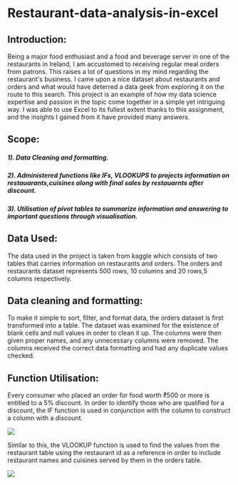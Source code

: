# Restaurant-data-analysis-in-excel

## Introduction:

Being a major food enthusiast and a food and beverage server in one of the restaurants in Ireland, I am accustomed to receiving regular meal orders from patrons. This raises a lot of questions in my mind regarding the restaurant's business. I came upon a nice dataset about restaurants and orders and what would have deterred a data geek from exploring it on the route to this search. This project is an example of how my data science expertise and passion in the topic come together in a simple yet intriguing way. I was able to use Excel to its fullest extent thanks to this assignment, and the insights I gained from it have provided many answers.



## Scope:

##### 1). Data Cleaning and formatting.
##### 2). Administered functions like IFs, VLOOKUPS to projects information on restauarants,cuisines along with final sales by restauarnts after discount.
##### 3). Utilisation of pivot tables to summarize information and answering to important questions through visualisation.

## Data Used:
The data used in the project is taken from kaggle which consists of two tables that carries information on restaurants and orders. The orders and restaurants dataset represents 500 rows, 10 columns and 20 rows,5 columns respectively. 

## Data cleaning and formatting:
To make it simple to sort, filter, and format data, the orders dataset is first transformed into a table. The dataset was examined for the existence of blank cells and null values in order to clean it up. The columns were then given proper names, and any unnecessary columns were removed. The columns received the correct data formatting and had any duplicate values checked.

## Function Utilisation:
Every consumer who placed an order for food worth ₹500 or more is entitled to a 5% discount. In order to identify those who are qualified for a discount, the IF function is used in conjunction with the column to construct a column with a discount.

<img src="https://github.com/mitalipatle/Restaurant-data-analysis-in-excel/blob/main/Images/discounted%20price.png">

Similar to this, the VLOOKUP function is used to find the values from the restaurant table using the restaurant id as a reference in order to include restaurant names and cuisines served by them in the orders table.

<img src="https://github.com/mitalipatle/Restaurant-data-analysis-in-excel/blob/main/Images/ADDING%20CUISINE%20IN%20ORDER%20USING%20VLOOKUP.png">
